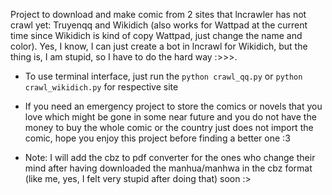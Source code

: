 Project to download and make comic from 2 sites that lncrawler has not crawl yet: Truyenqq and Wikidich (also works for Wattpad at the current time since Wikidich is kind of copy Wattpad, just change the name and color). Yes, I know, I can just create a bot in lncrawl for Wikidich, but the thing is, I am stupid, so I have to do the hard way :>>>.
- To use terminal interface, just run the 
```python crawl_qq.py```
or 
```python crawl_wikidich.py```
for respective site
* If you need an emergency project to store the comics or novels that you love which might be gone in some near future and you do not have the money to buy the whole comic or the country just does not import the comic, hope you enjoy this project before finding a better one :3
- Note: I will add the cbz to pdf converter for the ones who change their mind after having downloaded the manhua/manhwa in the cbz format (like me, yes, I felt very stupid after doing that) soon :>